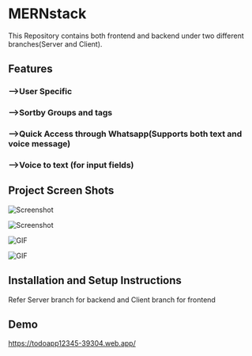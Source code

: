 # MERNstack

This Repository contains both frontend and backend under two different branches(Server and Client).

## Features

### -->User Specific
### -->Sortby Groups and tags
### -->Quick Access through Whatsapp(Supports both text and voice message)
### -->Voice to text (for input fields)

## Project Screen Shots  

![Screenshot]()

![Screenshot]()

![GIF]()

![GIF]()

## Installation and Setup Instructions

Refer Server branch for backend and Client branch for frontend

## Demo

https://todoapp12345-39304.web.app/
